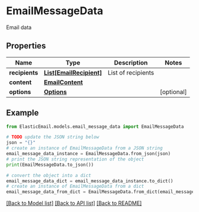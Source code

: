 # EmailMessageData

Email data

## Properties

Name | Type | Description | Notes
------------ | ------------- | ------------- | -------------
**recipients** | [**List[EmailRecipient]**](EmailRecipient.md) | List of recipients | 
**content** | [**EmailContent**](EmailContent.md) |  | 
**options** | [**Options**](Options.md) |  | [optional] 

## Example

```python
from ElasticEmail.models.email_message_data import EmailMessageData

# TODO update the JSON string below
json = "{}"
# create an instance of EmailMessageData from a JSON string
email_message_data_instance = EmailMessageData.from_json(json)
# print the JSON string representation of the object
print(EmailMessageData.to_json())

# convert the object into a dict
email_message_data_dict = email_message_data_instance.to_dict()
# create an instance of EmailMessageData from a dict
email_message_data_from_dict = EmailMessageData.from_dict(email_message_data_dict)
```
[[Back to Model list]](../README.md#documentation-for-models) [[Back to API list]](../README.md#documentation-for-api-endpoints) [[Back to README]](../README.md)


